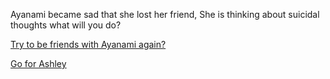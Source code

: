 Ayanami became sad that she lost her friend, She is thinking about suicidal thoughts what will you do?

  [Try to be friends with Ayanami again?](forgiveness.md)

  [Go for Ashley](sadness.md)